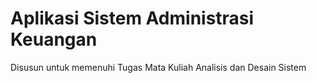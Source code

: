 # Aplikasi Sistem Administrasi Keuangan
Disusun untuk memenuhi Tugas Mata Kuliah Analisis dan Desain Sistem 
